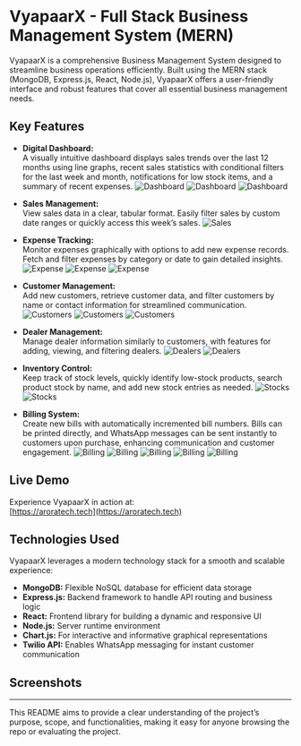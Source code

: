 # VyapaarX - Full Stack Business Management System (MERN)

VyapaarX is a comprehensive Business Management System designed to streamline business operations efficiently. Built using the MERN stack (MongoDB, Express.js, React, Node.js), VyapaarX offers a user-friendly interface and robust features that cover all essential business management needs.

## Key Features

- **Digital Dashboard:**  
  A visually intuitive dashboard displays sales trends over the last 12 months using line graphs, recent sales statistics with conditional filters for the last week and month, notifications for low stock items, and a summary of recent expenses.
![Dashboard](https://github.com/user-attachments/assets/57ad8c99-3d0d-40c9-ab3e-8fd9b46610c1)
![Dashboard](https://github.com/user-attachments/assets/54324d89-04bf-4ac7-9bf6-55a3b1caddfe)
![Dashboard](https://github.com/user-attachments/assets/8218e17d-7084-4403-acf1-1ccc813de37c)

- **Sales Management:**  
  View sales data in a clear, tabular format. Easily filter sales by custom date ranges or quickly access this week’s sales.
![Sales](https://github.com/user-attachments/assets/a92101f8-a88e-4081-81c3-c935640f21e3)

- **Expense Tracking:**  
  Monitor expenses graphically with options to add new expense records. Fetch and filter expenses by category or date to gain detailed insights.
![Expense](https://github.com/user-attachments/assets/26abcde3-d2eb-4acf-a6d4-de009bde0b5b)
![Expense](https://github.com/user-attachments/assets/2ccda5e5-806b-41ea-a396-158256faeade)
![Expense](https://github.com/user-attachments/assets/f8d1b3b2-a7eb-4e8a-9f88-47323821658f)

- **Customer Management:**  
  Add new customers, retrieve customer data, and filter customers by name or contact information for streamlined communication.
![Customers](https://github.com/user-attachments/assets/d321b0d7-dd43-44ed-8df9-766511c1af57)
![Customers](https://github.com/user-attachments/assets/59593371-d986-4f0b-9c7c-5fb8b1d79621)
![Customers](https://github.com/user-attachments/assets/6acf3cb3-d537-4d0c-bd26-1aefbdb1866d)

- **Dealer Management:**  
  Manage dealer information similarly to customers, with features for adding, viewing, and filtering dealers.
![Dealers](https://github.com/user-attachments/assets/ecc8f6d9-8496-4a9a-83d7-71574a3c13b8)
![Dealers](https://github.com/user-attachments/assets/43475569-1483-4521-9b9e-46f5cbfc9827)

- **Inventory Control:**  
  Keep track of stock levels, quickly identify low-stock products, search product stock by name, and add new stock entries as needed.
![Stocks](https://github.com/user-attachments/assets/de728ccf-4621-420c-bd47-efc1416aced2)
![Stocks](https://github.com/user-attachments/assets/6761abb1-f1b4-4fd8-87bf-40165ed4a322)

- **Billing System:**  
  Create new bills with automatically incremented bill numbers. Bills can be printed directly, and WhatsApp messages can be sent instantly to customers upon purchase, enhancing communication and customer engagement.
![Billing](https://github.com/user-attachments/assets/b8207605-7d5b-4998-84a1-b4688ae6460f)
![Billing](https://github.com/user-attachments/assets/a98c6f29-6f82-421f-baaf-0786ed03d363)
![Billing](https://github.com/user-attachments/assets/18c3ecb4-e9bb-4a6e-9801-424b4c9348f6)
![Billing](https://github.com/user-attachments/assets/79966207-c9aa-401a-9779-8a8d1d4ca89b)
![Billing](https://github.com/user-attachments/assets/e27ca332-465c-420e-aeb0-857f74647aad)

## Live Demo

Experience VyapaarX in action at:  
[https://aroratech.tech](https://aroratech.tech)

## Technologies Used

VyapaarX leverages a modern technology stack for a smooth and scalable experience:

- **MongoDB:** Flexible NoSQL database for efficient data storage  
- **Express.js:** Backend framework to handle API routing and business logic  
- **React:** Frontend library for building a dynamic and responsive UI  
- **Node.js:** Server runtime environment  
- **Chart.js:** For interactive and informative graphical representations  
- **Twilio API:** Enables WhatsApp messaging for instant customer communication

## Screenshots

---

This README aims to provide a clear understanding of the project’s purpose, scope, and functionalities, making it easy for anyone browsing the repo or evaluating the project.
